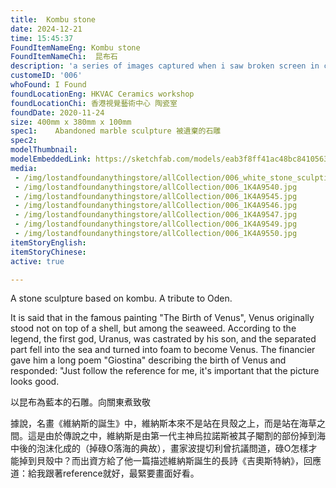 ```yaml
---
title:  Kombu stone
date: 2024-12-21
time: 15:45:37
FoundItemNameEng: Kombu stone
FoundItemNameChi:  昆布石 
description: 'a series of images captured when i saw broken screen in city'
customeID: '006'
whoFound: I Found
foundLocationEng: HKVAC Ceramics workshop
foundLocationChi: 香港視覺藝術中心 陶瓷室
foundDate: 2020-11-24
size: 400mm x 380mm x 100mm
spec1:    Abandoned marble sculpture 被遺棄的石雕
spec2: 
modelThumbnail:
modelEmbeddedLink: https://sketchfab.com/models/eab3f8ff41ac48bc8410563f9027b8ec/embed
media:
 - /img/lostandfoundanythingstore/allCollection/006_white_stone_sculptire_h.png
 - /img/lostandfoundanythingstore/allCollection/006_1K4A9540.jpg 
 - /img/lostandfoundanythingstore/allCollection/006_1K4A9545.jpg 
 - /img/lostandfoundanythingstore/allCollection/006_1K4A9546.jpg 
 - /img/lostandfoundanythingstore/allCollection/006_1K4A9547.jpg 
 - /img/lostandfoundanythingstore/allCollection/006_1K4A9549.jpg 
 - /img/lostandfoundanythingstore/allCollection/006_1K4A9550.jpg
itemStoryEnglish: 
itemStoryChinese: 
active: true

---
```

A stone sculpture based on kombu. A tribute to Oden.

It is said that in the famous painting "The Birth of Venus", Venus originally stood not on top of a shell, but among the seaweed. According to the legend, the first god, Uranus, was castrated by his son, and the separated part fell into the sea and turned into foam to become Venus. The financier gave him a long poem "Giostina" describing the birth of Venus and responded: "Just follow the reference for me, it's important that the picture looks good.

以昆布為藍本的石雕。向關東煮致敬

據說，名畫《維納斯的誕生》中，維納斯本來不是站在貝殼之上，而是站在海草之間。這是由於傳說之中，維納斯是由第一代主神烏拉諾斯被其子閹割的部份掉到海中後的泡沫化成的（掉碌O落海的典故），畫家波提切利曾抗議問道，碌O怎樣才能掉到貝殼中？而出資方給了他一篇描述維納斯誕生的長詩《吉奧斯特納》，回應道：給我跟著reference就好，最緊要畫面好看。
